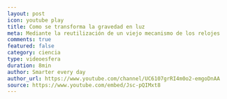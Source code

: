 ```yaml
---
layout: post
icon: youtube play
title: Como se transforma la gravedad en luz
meta: Mediante la reutilización de un viejo mecanismo de los relojes
comments: true
featured: false
category: ciencia
type: videoesfera
duration: 8min
author: Smarter every day
author_url: https://www.youtube.com/channel/UC6107grRI4m0o2-emgoDnAA
source: https://www.youtube.com/embed/Jsc-pQIMxt8
---
```







